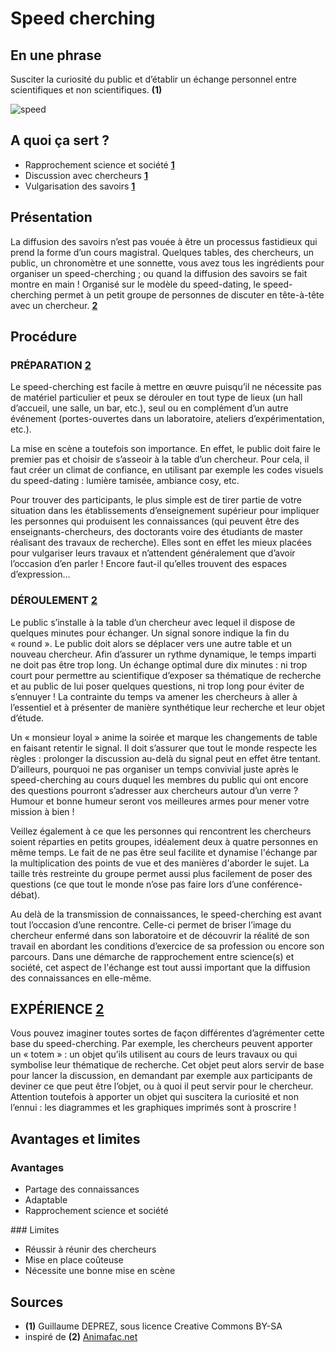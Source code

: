 # Speed cherching  

## En une phrase  
Susciter la curiosité du public et d’établir un échange personnel entre scientifiques et non scientifiques. **(1)**

![speed](http://honua.fr/wp-content/uploads/2014/09/DSC_1574light-660x437.jpg)
 
## A quoi ça sert ?
* Rapprochement science et société **[1](#note)** 
* Discussion avec chercheurs **[1](#note)** 
* Vulgarisation des savoirs **[1](#note)** 

## Présentation 

La diffusion des savoirs n’est pas vouée à être un processus fastidieux qui prend la forme d’un cours magistral. Quelques tables, des chercheurs, un public, un chronomètre et une sonnette, vous avez tous les ingrédients pour organiser un speed-cherching ; ou quand la diffusion des savoirs se fait montre en main ! Organisé sur le modèle du speed-dating, le speed-cherching permet à un petit groupe de personnes de discuter en tête-à-tête avec un chercheur. **[2](#note)** 


## Procédure 

### PRÉPARATION **[2](#note)** 
Le speed-cherching est facile à mettre en œuvre puisqu’il ne nécessite pas de matériel particulier et peux se dérouler en tout type de lieux (un hall d’accueil, une salle, un bar, etc.), seul ou en complément d’un autre événement (portes-ouvertes dans un laboratoire, ateliers d’expérimentation, etc.).

La mise en scène a toutefois son importance. En effet, le public doit faire le premier pas et choisir de s’asseoir à la table d’un chercheur. Pour cela, il faut créer un climat de confiance, en utilisant par exemple les codes visuels du speed-dating : lumière tamisée, ambiance cosy, etc.

Pour trouver des participants, le plus simple est de tirer partie de votre situation dans les établissements d’enseignement supérieur pour impliquer les personnes qui produisent les connaissances (qui peuvent être des enseignants-chercheurs, des doctorants voire des étudiants de master réalisant des travaux de recherche). Elles sont en effet les mieux placées pour vulgariser leurs travaux et n’attendent généralement que d’avoir l’occasion d’en parler ! Encore faut-il qu’elles trouvent des espaces d’expression...

### DÉROULEMENT **[2](#note)** 

Le public s’installe à la table d’un chercheur avec lequel il dispose de quelques minutes pour échanger. Un signal sonore indique la fin du « round ». Le public doit alors se déplacer vers une autre table et un nouveau chercheur. Afin d’assurer un rythme dynamique, le temps imparti ne doit pas être trop long. Un échange optimal dure dix minutes : ni trop court pour permettre au scientifique d’exposer sa thématique de recherche et au public de lui poser quelques questions, ni trop long pour éviter de s’ennuyer ! La contrainte du temps va amener les chercheurs à aller à l’essentiel et à présenter de manière synthétique leur recherche et leur objet d’étude.

Un « monsieur loyal » anime la soirée et marque les changements de table en faisant retentir le signal. Il doit s’assurer que tout le monde respecte les règles : prolonger la discussion au-delà du signal peut en effet être tentant. D’ailleurs, pourquoi ne pas organiser un temps convivial juste après le speed-cherching au cours duquel les membres du public qui ont encore des questions pourront s’adresser aux chercheurs autour d’un verre ? Humour et bonne humeur seront vos meilleures armes pour mener votre mission à bien !

Veillez également à ce que les personnes qui rencontrent les chercheurs soient réparties en petits groupes, idéalement deux à quatre personnes en même temps. Le fait de ne pas être seul facilite et dynamise l'échange par la multiplication des points de vue et des manières d'aborder le sujet. La taille très restreinte du groupe permet aussi plus facilement de poser des questions (ce que tout le monde n’ose pas faire lors d’une conférence-débat).

Au delà de la transmission de connaissances, le speed-cherching est avant tout l’occasion d’une rencontre. Celle-ci permet de briser l’image du chercheur enfermé dans son laboratoire et de découvrir la réalité de son travail en abordant les conditions d’exercice de sa profession ou encore son parcours. Dans une démarche de rapprochement entre science(s) et société, cet aspect de l'échange est tout aussi important que la diffusion des connaissances en elle-même.

## EXPÉRIENCE **[2](#note)** 

Vous pouvez imaginer toutes sortes de façon différentes d’agrémenter cette base du speed-cherching. Par exemple, les chercheurs peuvent apporter un « totem » : un objet qu’ils utilisent au cours de leurs travaux ou qui symbolise leur thématique de recherche. Cet objet peut alors servir de base pour lancer la discussion, en demandant par exemple aux participants de deviner ce que peut être l’objet, ou à quoi il peut servir pour le chercheur. Attention toutefois à apporter un objet qui suscitera la curiosité et non l’ennui : les diagrammes et les graphiques imprimés sont à proscrire !


## Avantages et limites 

### Avantages 
* Partage des connaissances
* Adaptable
* Rapprochement science et société


### Limites 
* Réussir à réunir des chercheurs 
* Mise en place coûteuse
* Nécessite une bonne mise en scène

## Sources

<a id="note">

* **(1)** Guillaume DEPREZ, sous licence Creative Commons BY-SA
* inspiré de **(2)** [Animafac.net](http://www.animafac.net/assets/PDF/Diffusion-des-savoirs/Fiche-85organiser-un-speed-cherching.pdf)
